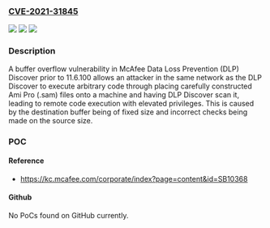 ### [CVE-2021-31845](https://cve.mitre.org/cgi-bin/cvename.cgi?name=CVE-2021-31845)
![](https://img.shields.io/static/v1?label=Product&message=McAfee%20Data%20Loss%20Prevention%20(DLP)%20Discover&color=blue)
![](https://img.shields.io/static/v1?label=Version&message=%3C%2010.6.100%20&color=brighgreen)
![](https://img.shields.io/static/v1?label=Vulnerability&message=CWE-120%3A%20Buffer%20Copy%20without%20Checking%20Size%20of%20Input&color=brighgreen)

### Description

A buffer overflow vulnerability in McAfee Data Loss Prevention (DLP) Discover prior to 11.6.100 allows an attacker in the same network as the DLP Discover to execute arbitrary code through placing carefully constructed Ami Pro (.sam) files onto a machine and having DLP Discover scan it, leading to remote code execution with elevated privileges. This is caused by the destination buffer being of fixed size and incorrect checks being made on the source size.

### POC

#### Reference
- https://kc.mcafee.com/corporate/index?page=content&id=SB10368

#### Github
No PoCs found on GitHub currently.

